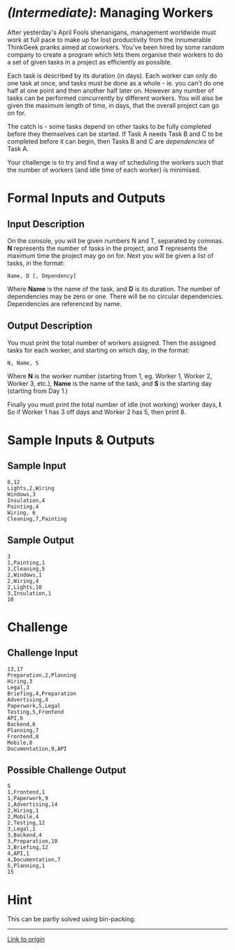 # [](#IntermediateIcon) _(Intermediate)_: Managing Workers

After yesterday's April Fools shenanigans, management worldwide must work at full pace to make up for lost productivity from the innumerable ThinkGeek pranks aimed at coworkers. You've been hired by some random company to create a program which lets them organise their workers to do a set of given tasks in a project as efficiently as possible.

Each task is described by its duration (in days). Each worker can only do one task at once, and tasks must be done as a whole - ie. you can't do one half at one point and then another half later on. However any number of tasks can be performed concurrently by different workers. You will also be given the maximum length of time, in days, that the overall project can go on for.

The catch is - some tasks depend on other tasks to be fully completed before they themselves can be started. If Task A needs Task B and C to be completed before it can begin, then Tasks B and C are *dependencies* of Task A.

Your challenge is to try and find a way of scheduling the workers such that the number of workers (and idle time of each worker) is minimised.

# Formal Inputs and Outputs

## Input Description

On the console, you will be given numbers N and T, separated by commas. **N** represents the number of tasks in the project, and **T** represents the maximum time the project may go on for.  Next you will be given a list of tasks, in the format:

    Name, D [, Dependency]
    
Where **Name** is the name of the task, and **D** is its duration. The number of dependencies may be zero or one. There will be no circular dependencies. Dependencies are referenced by name.

## Output Description

You must print the total number of workers assigned. Then the assigned tasks for each worker, and starting on which day, in the format:

    N, Name, S
    
Where **N** is the worker number (starting from 1, eg. Worker 1, Worker 2, Worker 3, etc.), **Name** is the name of the task, and **S** is the starting day (starting from Day 1.)

Finally you must print the total number of idle (not working) worker days, **I**. So if Worker 1 has 3 off days and Worker 2 has 5, then print 8.

# Sample Inputs & Outputs

## Sample Input

	6,12
	Lights,2,Wiring
	Windows,3
	Insulation,4
	Painting,4
	Wiring, 6
	Cleaning,7,Painting

## Sample Output

 	3
	1,Painting,1
	1,Cleaning,5
	2,Windows,1
	2,Wiring,4
	2,Lights,10
	3,Insulation,1
	10

# Challenge

## Challenge Input

	13,17
	Preparation,2,Planning
	Hiring,3
	Legal,3
	Briefing,4,Preparation
	Advertising,4
	Paperwork,5,Legal
	Testing,5,Frontend
	API,6
	Backend,6
	Planning,7
	Frontend,8
	Mobile,8
	Documentation,9,API
	
## Possible Challenge Output

	5
	1,Frontend,1
	1,Paperwork,9
	1,Advertising,14
	2,Hiring,1
	2,Mobile,4
	2,Testing,12
	3,Legal,1
	3,Backend,4
	3,Preparation,10
	3,Briefing,12
	4,API,1
	4,Documentation,7
	5,Planning,1
	15
	
# Hint

This can be partly solved using bin-packing.

---

[Link to origin](https://www.reddit.com/r/dailyprogrammer/21yuep)